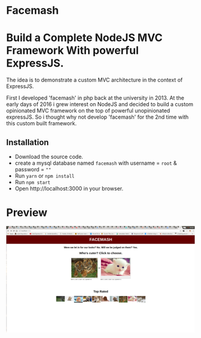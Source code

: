 Facemash
==================================
Build a Complete NodeJS MVC Framework With powerful ExpressJS.
======================

The idea is to demonstrate a custom MVC architecture in the context of ExpressJS.

First I developed 'facemash' in php back at the university in 2013.
At the early days of 2016 i grew interest on NodeJS and decided to build a custom opinionated MVC framework on the top of powerful unopinionated expressJS.
So i thought why not develop 'facemash' for the 2nd time with this custom built framework.

## Installation

  - Download the source code.
  - create a mysql database named `facemash` with username = `root` & password = `""`
  - Run `yarn` or `npm install`
  - Run `npm start`
  - Open http://localhost:3000 in your browser.

Preview
========
![Screenshot](/screenshots/screenshot.png)